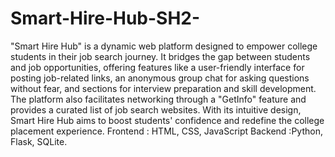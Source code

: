 # Smart-Hire-Hub-SH2-
"Smart Hire Hub" is a dynamic web platform designed to empower college students in their job search journey. It bridges the gap between students and job opportunities, offering features like a user-friendly interface for posting job-related links, an anonymous group chat for asking questions without fear, and sections for interview preparation and skill development. The platform also facilitates networking through a "GetInfo" feature and provides a curated list of job search websites. With its intuitive design, Smart Hire Hub aims to boost students' confidence and redefine the college placement experience.
Frontend : HTML, CSS, JavaScript
Backend :Python, Flask, SQLite.
